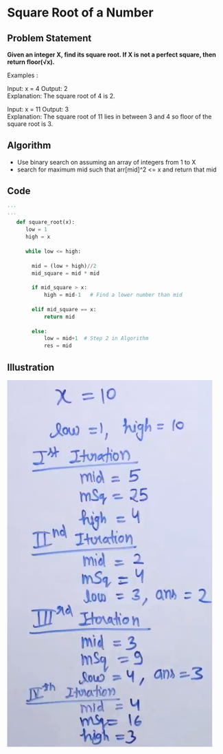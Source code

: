 # Square Root of a Number

## Problem Statement

**Given an integer X, find its square root. If X is not a perfect square, then return floor(√x).**

Examples : 

Input: x = 4
Output: 2  
Explanation: The square root of 4 is 2.

Input: x = 11
Output: 3  
Explanation:  The square root of 11 lies in between 3 and 4 so floor of the square root is 3.

## Algorithm
- Use binary search on assuming an array of integers from 1 to X
- search for maximum mid such that arr[mid]^2 <= x and return that mid

## Code

```python
'''
'''
   def square_root(x):
      low = 1
      high = x

      while low <= high:

        mid = (low + high)//2
        mid_square = mid * mid

        if mid_square > x:
            high = mid-1   # Find a lower number than mid
       
        elif mid_square == x:
            return mid

        else:
            low = mid+1  # Step 2 in Algorithm
            res = mid
```

## Illustration 
![](Assets/2023-02-17-12-21-41.png)



